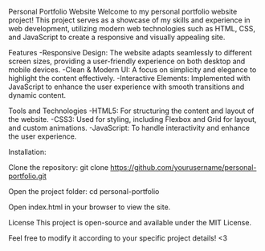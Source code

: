 Personal Portfolio Website
Welcome to my personal portfolio website project! This project serves as a showcase of my skills and experience in web development, utilizing modern web technologies such as HTML, CSS, and JavaScript to create a responsive and visually appealing site.

Features
-Responsive Design: The website adapts seamlessly to different screen sizes, providing a user-friendly experience on both desktop and mobile devices.
-Clean & Modern UI: A focus on simplicity and elegance to highlight the content effectively.
-Interactive Elements: Implemented with JavaScript to enhance the user experience with smooth transitions and dynamic content.

Tools and Technologies
-HTML5: For structuring the content and layout of the website.
-CSS3: Used for styling, including Flexbox and Grid for layout, and custom animations.
-JavaScript: To handle interactivity and enhance the user experience.

Installation:

Clone the repository:
git clone https://github.com/yourusername/personal-portfolio.git

Open the project folder:
cd personal-portfolio

Open index.html in your browser to view the site.


License
This project is open-source and available under the MIT License.

Feel free to modify it according to your specific project details! <3
